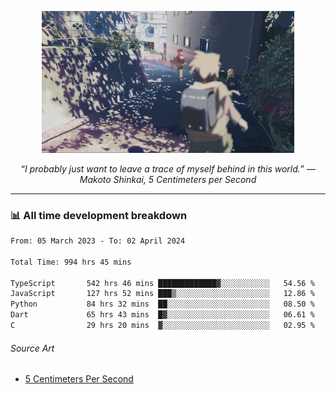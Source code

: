<p align="center"><img src="asset/header.jpg" width="80%"/></p>
<p align="center"><i>“I probably just want to leave a trace of myself behind in this world.” ― Makoto Shinkai, 5 Centimeters per Second</i></p>

---
<!--
<details>
  <summary>📃 My Resume</summary>

### Education

- 📖 **Computer Science**\
📆 10/2021 - present\
📍 **Thang Long University** - Hoang Mai, Hanoi, Vietnam

### Experience

<img align="right" src="https://img.shields.io/badge/Figma-F24E1E?style=flat&logo=figma&logoColor=white"/>
<img align="right" src="https://img.shields.io/badge/node.js-6DA55F?style=flat&logo=node.js&logoColor=white"/>
<img align="right" src="https://img.shields.io/badge/Next.js-black?style=flat&logo=next.js&logoColor=white"/>
<img align="right" src="https://img.shields.io/badge/TypeScript-007ACC?style=flat&logo=typescript&logoColor=white"/>


- 👨‍💻 **Frontend Web Intern**\
📆 07/2023 - present\
📍 **MQ ICT Solutions** - Hoang Mai, Hanoi, Vietnam
</details> 
-->

### 📊 All time development breakdown

<!--START_SECTION:waka-->

```txt
From: 05 March 2023 - To: 02 April 2024

Total Time: 994 hrs 45 mins

TypeScript       542 hrs 46 mins █████████████▓░░░░░░░░░░░   54.56 %
JavaScript       127 hrs 52 mins ███▒░░░░░░░░░░░░░░░░░░░░░   12.86 %
Python           84 hrs 32 mins  ██░░░░░░░░░░░░░░░░░░░░░░░   08.50 %
Dart             65 hrs 43 mins  █▓░░░░░░░░░░░░░░░░░░░░░░░   06.61 %
C                29 hrs 20 mins  ▓░░░░░░░░░░░░░░░░░░░░░░░░   02.95 %
```

<!--END_SECTION:waka-->

###### Source Art

-  [5 Centimeters Per Second](https://wallhaven.cc/w/nrowq1)

